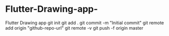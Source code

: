 # Flutter-Drawing-app-
Flutter Drawing app 
git init 
git add . 
git commit -m "Initial commit"
git remote add origin "github-repo-url"
git remote -v
git push -f origin master
